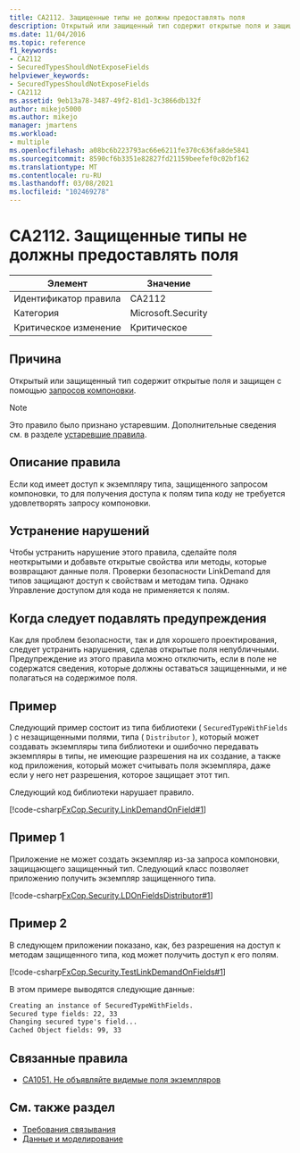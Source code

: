 ```yaml
---
title: CA2112. Защищенные типы не должны предоставлять поля
description: Открытый или защищенный тип содержит открытые поля и защищен LinkDemand.
ms.date: 11/04/2016
ms.topic: reference
f1_keywords:
- CA2112
- SecuredTypesShouldNotExposeFields
helpviewer_keywords:
- SecuredTypesShouldNotExposeFields
- CA2112
ms.assetid: 9eb13a78-3487-49f2-81d1-3c3866db132f
author: mikejo5000
ms.author: mikejo
manager: jmartens
ms.workload:
- multiple
ms.openlocfilehash: a08bc6b223793ac66e6211fe370c636fa8de5841
ms.sourcegitcommit: 8590cf6b3351e82827fd21159beefef0c02bf162
ms.translationtype: MT
ms.contentlocale: ru-RU
ms.lasthandoff: 03/08/2021
ms.locfileid: "102469278"
---
```

# <a name="ca2112-secured-types-should-not-expose-fields"></a>CA2112. Защищенные типы не должны предоставлять поля

|Элемент|Значение|
|-|-|
|Идентификатор правила|CA2112|
|Категория|Microsoft.Security|
|Критическое изменение|Критическое|

## <a name="cause"></a>Причина
Открытый или защищенный тип содержит открытые поля и защищен с помощью [запросов компоновки](/dotnet/framework/misc/link-demands).

> [!NOTE]
> Это правило было признано устаревшим. Дополнительные сведения см. в разделе [устаревшие правила](fxcop-unported-deprecated-rules.md).

## <a name="rule-description"></a>Описание правила
Если код имеет доступ к экземпляру типа, защищенного запросом компоновки, то для получения доступа к полям типа коду не требуется удовлетворять запросу компоновки.

## <a name="how-to-fix-violations"></a>Устранение нарушений
Чтобы устранить нарушение этого правила, сделайте поля неоткрытыми и добавьте открытые свойства или методы, которые возвращают данные поля. Проверки безопасности LinkDemand для типов защищают доступ к свойствам и методам типа. Однако Управление доступом для кода не применяется к полям.

## <a name="when-to-suppress-warnings"></a>Когда следует подавлять предупреждения
Как для проблем безопасности, так и для хорошего проектирования, следует устранить нарушения, сделав открытые поля непубличными. Предупреждение из этого правила можно отключить, если в поле не содержатся сведения, которые должны оставаться защищенными, и не полагаться на содержимое поля.

## <a name="example"></a>Пример
Следующий пример состоит из типа библиотеки ( `SecuredTypeWithFields` ) с незащищенными полями, типа ( `Distributor` ), который может создавать экземпляры типа библиотеки и ошибочно передавать экземпляры в типы, не имеющие разрешения на их создание, а также код приложения, который может считывать поля экземпляра, даже если у него нет разрешения, которое защищает этот тип.

Следующий код библиотеки нарушает правило.

[!code-csharp[FxCop.Security.LinkDemandOnField#1](../code-quality/codesnippet/CSharp/ca2112-secured-types-should-not-expose-fields_1.cs)]

## <a name="example-1"></a>Пример 1
Приложение не может создать экземпляр из-за запроса компоновки, защищающего защищенный тип. Следующий класс позволяет приложению получить экземпляр защищенного типа.

[!code-csharp[FxCop.Security.LDOnFieldsDistributor#1](../code-quality/codesnippet/CSharp/ca2112-secured-types-should-not-expose-fields_2.cs)]

## <a name="example-2"></a>Пример 2
В следующем приложении показано, как, без разрешения на доступ к методам защищенного типа, код может получить доступ к его полям.

[!code-csharp[FxCop.Security.TestLinkDemandOnFields#1](../code-quality/codesnippet/CSharp/ca2112-secured-types-should-not-expose-fields_3.cs)]

В этом примере выводятся следующие данные:

```txt
Creating an instance of SecuredTypeWithFields.
Secured type fields: 22, 33
Changing secured type's field...
Cached Object fields: 99, 33
```

## <a name="related-rules"></a>Связанные правила

- [CA1051. Не объявляйте видимые поля экземпляров](/dotnet/fundamentals/code-analysis/quality-rules/ca1051)

## <a name="see-also"></a>См. также раздел

- [Требования связывания](/dotnet/framework/misc/link-demands)
- [Данные и моделирование](/dotnet/framework/data/index)
